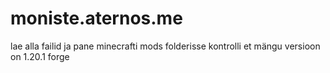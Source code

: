 # moniste.aternos.me

lae alla failid ja pane minecrafti mods folderisse 
kontrolli et mängu versioon on 1.20.1 forge
